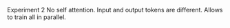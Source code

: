 Experiment 2
No self attention. Input and output tokens are different. Allows to train all in parallel.